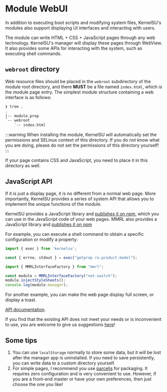 # Module WebUI

In addition to executing boot scripts and modifying system files, KernelSU's modules also support displaying UI interfaces and interacting with users.

The module can write HTML + CSS + JavaScript pages through any web technology. KernelSU's manager will display these pages through WebView. It also provides some APIs for interacting with the system, such as executing shell commands.

## `webroot` directory

Web resource files should be placed in the `webroot` subdirectory of the module root directory, and there **MUST** be a file named `index.html`, which is the module page entry. The simplest module structure containing a web interface is as follows:

```txt
❯ tree .
.
|-- module.prop
`-- webroot
    `-- index.html
```

:::warning
When installing the module, KernelSU will automatically set the permissions and SELinux context of this directory. If you do not know what you are doing, please do not set the permissions of this directory yourself!
:::

If your page contains CSS and JavaScript, you need to place it in this directory as well.

## JavaScript API

If it is just a display page, it is no different from a normal web page. More importantly, KernelSU provides a series of system API that allows you to implement the unique functions of the module.

KernelSU provides a JavaScript library and [publishes it on npm](https://www.npmjs.com/package/kernelsu), which you can use in the JavaScript code of your web pages.
MMRL also provides a JavaScript library and [publishes it on npm](https://www.npmjs.com/package/mmrl)

For example, you can execute a shell command to obtain a specific configuration or modify a property:

```JavaScript
import { exec } from 'kernelsu';

const { errno, stdout } = exec("getprop ro.product.model");
```

```JavaScript
import { MMRLInterfaceFactory } from "mmrl";

const module = MMRLInterfaceFactory("net-switch");
module.injectStyleSheets();
console.log(module.manager);
```

For another example, you can make the web page display full screen, or display a toast.

[API documentation](https://www.npmjs.com/package/kernelsu).

If you find that the existing API does not meet your needs or is inconvenient to use, you are welcome to give us suggestions [here](https://github.com/tiann/KernelSU/issues)!

## Some tips

1. You can use `localStorage` normally to store some data, but it will be lost after the manager app is uninstalled. If you need to save persistently, you can write data to a custom directory yourself.
2. For simple pages, I recommend you use [parceljs](https://parceljs.org/) for packaging. It requires zero configuration and is very convenient to use. However, if you are a front-end master or have your own preferences, then just choose the one you like!
